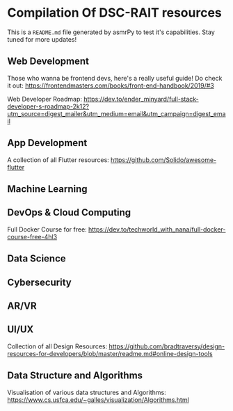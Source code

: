 



# Compilation Of DSC-RAIT resources


This is a ``README.md`` file generated by asmrPy to test it's capabilities. Stay tuned for more updates!
## Web Development


Those who wanna be frontend devs, here's a really useful guide! Do check it out: https://frontendmasters.com/books/front-end-handbook/2019/#3

Web Developer Roadmap: https://dev.to/ender_minyard/full-stack-developer-s-roadmap-2k12?utm_source=digest_mailer&utm_medium=email&utm_campaign=digest_email
## App Development


A collection of all Flutter resources: https://github.com/Solido/awesome-flutter
## Machine Learning

## DevOps & Cloud Computing


Full Docker Course for free: https://dev.to/techworld_with_nana/full-docker-course-free-4hl3
## Data Science

## Cybersecurity

## AR/VR

## UI/UX


Collection of all Design Resources: https://github.com/bradtraversy/design-resources-for-developers/blob/master/readme.md#online-design-tools
## Data Structure and Algorithms


Visualisation of various data structures and Algorithms: https://www.cs.usfca.edu/~galles/visualization/Algorithms.html